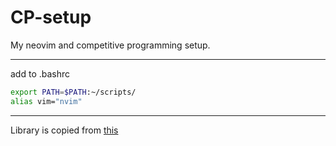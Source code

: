 # CP-setup
My neovim and competitive programming setup.

---
add to .bashrc
```bash
export PATH=$PATH:~/scripts/
alias vim="nvim"
```

---
Library is copied from [this](https://github.com/cp-sapienza)
